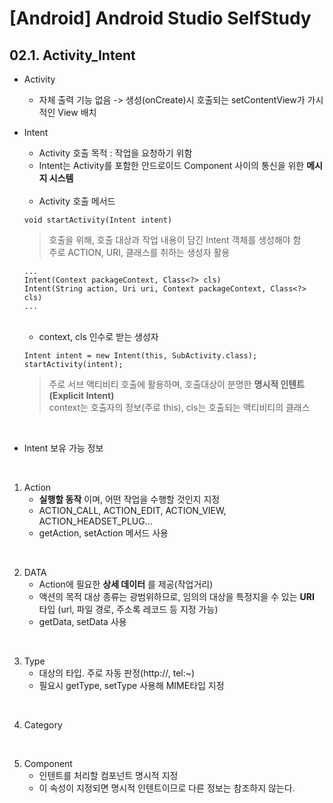 # [Android] Android Studio SelfStudy

## 02.1. Activity_Intent
* Activity
  - 자체 출력 기능 없음 -> 생성(onCreate)시 호출되는 setContentView가 가시적인 View 배치

* Intent
  - Activity 호출 목적 : 작업을 요청하기 위함
  - Intent는 Activity를 포함한 안드로이드 Component 사이의 통신을 위한 **메시지 시스템**

  <br>

  - Activity 호출 메서드
  ```
  void startActivity(Intent intent)
  ```
  > 호출을 위해, 호출 대상과 작업 내용이 담긴 Intent 객체를 생성해야 함<br>
  > 주로 ACTION, URI, 클래스를 취하는 생성자 활용
  ```
  ...
  Intent(Context packageContext, Class<?> cls)
  Intent(String action, Uri uri, Context packageContext, Class<?> cls)
  ...
  ```

  <br>

  * context, cls 인수로 받는 생성자
  ```
  Intent intent = new Intent(this, SubActivity.class);
  startActivity(intent);
  ```
  > 주로 서브 액티비티 호출에 활용하며, 호출대상이 분명한 **명시적 인텐트(Explicit Intent)**<br>
  > context는 호출자의 정보(주로 this), cls는 호출되는 액티비티의 클래스

<br>

* Intent 보유 가능 정보

<br>

  1. Action
      - **실행할 동작** 이며, 어떤 작업을 수행할 것인지 지정
      - ACTION_CALL, ACTION_EDIT, ACTION_VIEW, ACTION_HEADSET_PLUG...
      - getAction, setAction 메서드 사용

  <br>

  2. DATA
      - Action에 필요한 **상세 데이터** 를 제공(작업거리)
      - 액션의 목적 대상 종류는 광범위하므로, 임의의 대상을 특정지을 수 있는 **URI** 타입
        (url, 파일 경로, 주소록 레코드 등 지정 가능)
      - getData, setData 사용

  <br>

  3. Type
      - 대상의 타입. 주로 자동 판정(http://, tel:~)
      - 필요시 getType, setType 사용해 MIME타입 지정

  <br>

  4. Category

  <br>

  5. Component
      - 인텐트를 처리할 컴포넌트 명시적 지정
      - 이 속성이 지정되면 명시적 인텐트이므로 다른 정보는 참조하지 않는다.
